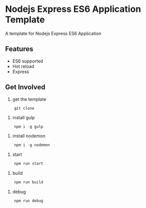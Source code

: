 # Nodejs Express ES6 Application Template

A template for Nodejs Express ES6 Application

## Features

- ES6 supported
- Hot reload
- Express

## Get Involved
1. get the template
```
    git clone 
```
1.  install gulp
```JavaScript
    npm i -g gulp
```
1. install nodemon
``` JavaScript
    npm i -g nodemon
```

1. start
```JavaScript
    npm run start
```
1. build
```JavaScript
    npm run build
```
1. debug
```JavaScript
    npm run debug
```    
    
    